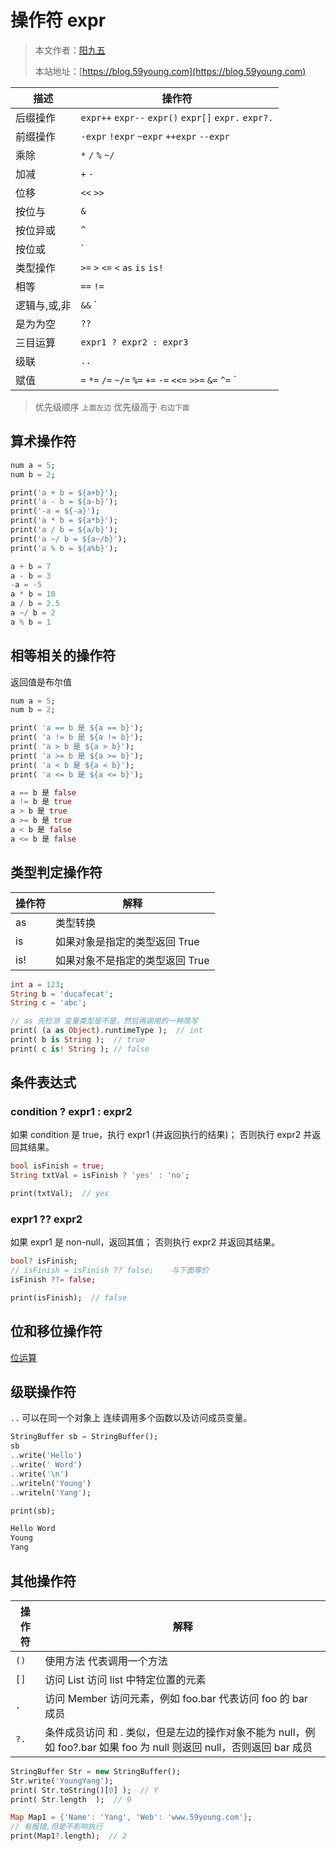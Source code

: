 # 操作符 expr

> 本文作者：[阳九五](https://github.com/CN-YoungYang)
>
> 本站地址：[https://blog.59young.com](https://blog.59young.com)

| 描述 | 操作符 |
| ---- | ---- |
| 后缀操作 | `expr++` `expr--` `expr()` `expr[]` `expr.` `expr?.` |
| 前缀操作 | `-expr` `!expr` `~expr` `++expr` `--expr` |
| 乘除 | `*` `/` `%` `~/` |
| 加减 | `+` `-` |
| 位移 | `<<` `>>` |
| 按位与 | `&` |
| 按位异或 | `^` |
| 按位或 | `|` |
| 类型操作 | `>=` `>` `<=` `<` `as` `is` `is!` |
| 相等 | `==` `!=` |
| 逻辑与,或,非 | `&&` `||` `!` |
| 是为为空 | `??` |
| 三目运算 | `expr1 ? expr2 : expr3` |
| 级联 | `..` |
| 赋值 | `=` `*=` `/=` `~/=` `%=` `+=` `-=` `<<=` `>>=` `&=` `^=` `|=` `??=` |

> 优先级顺序 `上面左边` 优先级高于 `右边下面`

## 算术操作符
```dart
num a = 5;
num b = 2;

print('a + b = ${a+b}');
print('a - b = ${a-b}');
print('-a = ${-a}');
print('a * b = ${a*b}');
print('a / b = ${a/b}');
print('a ~/ b = ${a~/b}');
print('a % b = ${a%b}');

a + b = 7
a - b = 3
-a = -5
a * b = 10
a / b = 2.5
a ~/ b = 2
a % b = 1
```
## 相等相关的操作符
返回值是布尔值
```dart
num a = 5;
num b = 2;

print( 'a == b 是 ${a == b}');
print( 'a != b 是 ${a != b}');
print( 'a > b 是 ${a > b}');
print( 'a >= b 是 ${a >= b}');
print( 'a < b 是 ${a < b}');
print( 'a <= b 是 ${a <= b}');

a == b 是 false
a != b 是 true
a > b 是 true
a >= b 是 true
a < b 是 false
a <= b 是 false
```

## 类型判定操作符
| 操作符 | 解释 |
| ---- | ---- |
| as | 类型转换 |
| is | 如果对象是指定的类型返回 True |
| is! | 如果对象不是指定的类型返回 True |
```dart
int a = 123;
String b = 'ducafecat';
String c = 'abc';

// as 先检测 变量类型是不是，然后再调用的一种简写
print( (a as Object).runtimeType );  // int
print( b is String );  // true
print( c is! String ); // false
```

## 条件表达式
### condition ? expr1 : expr2
如果 condition 是 true，执行 expr1 (并返回执行的结果)； 否则执行 expr2 并返回其结果。
```dart
bool isFinish = true;
String txtVal = isFinish ? 'yes' : 'no';

print(txtVal);  // yes
```

### expr1 ?? expr2
如果 expr1 是 non-null，返回其值； 否则执行 expr2 并返回其结果。
```dart
bool? isFinish;
// isFinish = isFinish ?? false;    与下面等价
isFinish ??= false;

print(isFinish);  // false
```

## 位和移位操作符
[位运算](../基础类型/Dart_数值.md#位运算)

## 级联操作符
`..` 可以在同一个对象上 连续调用多个函数以及访问成员变量。
```dart
StringBuffer sb = StringBuffer();
sb
..write('Hello')
..write(' Word')
..write('\n')
..writeln('Young')
..writeln('Yang');

print(sb);

Hello Word
Young
Yang
```
## 其他操作符
| 操作符 | 解释 |
| ---- | ---- |
| `()` | 使用方法 代表调用一个方法 |
| `[]` | 访问 List 访问 list 中特定位置的元素 |
| `.` | 访问 Member 访问元素，例如 foo.bar 代表访问 foo 的 bar 成员 |
| `?.` | 条件成员访问 和 . 类似，但是左边的操作对象不能为 null，例如 foo?.bar 如果 foo 为 null 则返回 null，否则返回 bar 成员 |
```dart
StringBuffer Str = new StringBuffer();
Str.write('YoungYang');
print( Str.toString()[0] );  // Y
print( Str.length  );  // 9 

Map Map1 = {'Name': 'Yang', 'Web': 'www.59young.com'};
// 有报错,但是不影响执行
print(Map1?.length);  // 2
```

